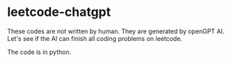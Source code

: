 # leetcode-chatgpt
These codes are not written by human. They are generated by openGPT AI. Let's see if the AI can finish all coding problems on leetcode.

The code is in python.
